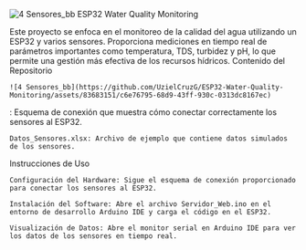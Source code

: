 ![4 Sensores_bb](https://github.com/UzielCruzG/ESP32-Water-Quality-Monitoring/assets/83683151/611a872b-4028-4c61-ad79-390b3bee6755)
ESP32 Water Quality Monitoring

Este proyecto se enfoca en el monitoreo de la calidad del agua utilizando un ESP32 y varios sensores. Proporciona mediciones en tiempo real de parámetros importantes como temperatura, TDS, turbidez y pH, lo que permite una gestión más efectiva de los recursos hídricos.
Contenido del Repositorio

    ![4 Sensores_bb](https://github.com/UzielCruzG/ESP32-Water-Quality-Monitoring/assets/83683151/c6e76795-68d9-43ff-930c-0313dc8167ec)
: Esquema de conexión que muestra cómo conectar correctamente los sensores al ESP32.

    Datos_Sensores.xlsx: Archivo de ejemplo que contiene datos simulados de los sensores.

Instrucciones de Uso

    Configuración del Hardware: Sigue el esquema de conexión proporcionado para conectar los sensores al ESP32.

    Instalación del Software: Abre el archivo Servidor_Web.ino en el entorno de desarrollo Arduino IDE y carga el código en el ESP32.

    Visualización de Datos: Abre el monitor serial en Arduino IDE para ver los datos de los sensores en tiempo real.
